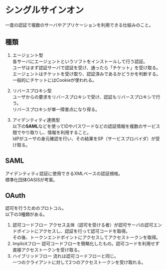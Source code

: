 # シングルサインオン
一度の認証で複数のサーバやアプリケーションを利用できる仕組みのこと。

## 種類
1. エージェント型  
各サーバにエージェントというソフトをインストールして行う認証。  
ユーザはまず認証サーバで認証を受け、通ったら「チケット」を受け取る。  
エージェントはチケットを受け取り、認証済みであるかどうかを判断する。  
一般的にチケットにはCookieが使われる。

2. リバースプロキシ型  
ユーザからの要求をリバースプロキシで受け、認証もリバースプロキシで行う。  
リバースプロキシが単一障害点になり得る。  

3. アイデンティティ連携型  
以下の**SAML**などを使ってIDやパスワードなどの認証情報を複数のサービス間でやり取りし、情報を利用すること。  
IdPがユーザの身元確認を行い、その結果をSP（サービスプロバイダ）が受け取る。

## SAML
アイデンティティ認証に使用できるXMLベースの認証規格。  
標準化団体OASISが考案。  

## OAuth
認可を行うためのプロトコル。  
以下の3種類がある。
1. 認可コードフロー
   アクセス主体（認可を受ける者）が認可サーバの認可エンドポイントにアクセスし、認証を行って認可コードを取得。  
   その後、トークンエンドポイントにアクセスしてアクセストークンを取得。
2. Implicitフロー
   認可コードフローを簡略化したもの。認可コードを利用せず直接アクセストークンを受け取る。
3. ハイブリッドフロー
   流れは認可コードフローと同じ。  
   一つのクライアントに対して2つのアクセストークンを受け取れる。